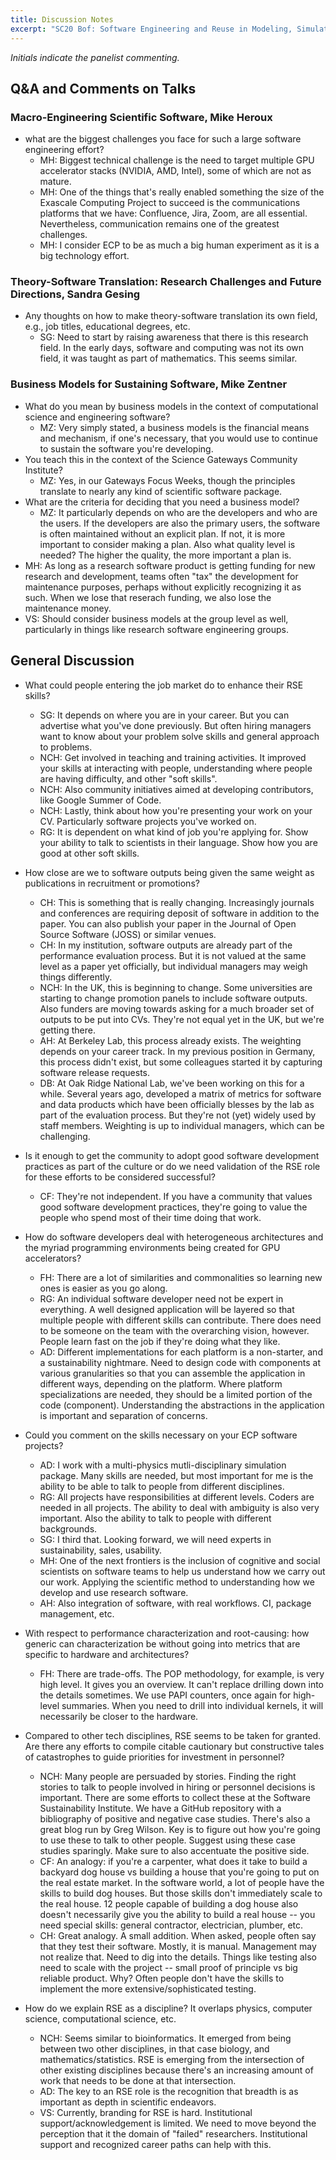 ```yaml
---
title: Discussion Notes
excerpt: "SC20 Bof: Software Engineering and Reuse in Modeling, Simulation, and Data Analytics for Science and Engineering"
---
```


*Initials indicate the panelist commenting.*

## Q&A and Comments on Talks

### Macro-Engineering Scientific Software, Mike Heroux

* what are the biggest challenges you face for such a large software engineering effort?
    - MH: Biggest technical challenge is the need to target multiple GPU accelerator stacks (NVIDIA, AMD, Intel), some of which are not as mature.
    - MH: One of the things that's really enabled something the size of the Exascale Computing Project to succeed is the communications platforms that we have: Confluence, Jira, Zoom, are all essential.  Nevertheless, communication remains one of the greatest challenges.
    - MH: I consider ECP to be as much a big human experiment as it is a big technology effort.

### Theory-Software Translation: Research Challenges and Future Directions, Sandra Gesing

* Any thoughts on how to make theory-software translation its own field, e.g., job titles, educational degrees, etc.
    - SG: Need to start by raising awareness that there is this research field. In the early days, software and computing was not its own field, it was taught as part of mathematics. This seems similar. 

### Business Models for Sustaining Software, Mike Zentner

* What do you mean by business models in the context of computational science and engineering software?
    - MZ: Very simply stated, a business models is the financial means and mechanism, if one's necessary, that you would use to continue to sustain the software you're developing.
* You teach this in the context of the Science Gateways Community Institute?
    - MZ: Yes, in our Gateways Focus Weeks, though the principles translate to nearly any kind of scientific software package.
* What are the criteria for deciding that you need a business model?
    - MZ: It particularly depends on who are the developers and who are the users.  If the developers are also the primary users, the software is often maintained without an explicit plan.  If not, it is more important to consider making a plan. Also what quality level is needed?  The higher the quality, the more important a plan is.
* MH: As long as a research software product is getting funding for new research and development, teams often "tax" the development for maintenance purposes, perhaps without explicitly recognizing it as such.  When we lose that reserach funding, we also lose the maintenance money.
* VS: Should consider business models at the group level as well, particularly in things like research software engineering groups. 

## General Discussion

* What could people entering the job market do to enhance their RSE skills?
    - SG: It depends on where you are in your career.  But you can advertise what you've done previously.  But often hiring managers want to know about your problem solve skills and general approach to problems.
    - NCH: Get involved in teaching and training activities.  It improved your skills at interacting with people, understanding where people are having difficulty, and other "soft skills". 
    - NCH: Also community initiatives aimed at developing contributors, like Google Summer of Code.
    - NCH: Lastly, think about how you're presenting your work on your CV.  Particularly software projects you've worked on.
    - RG: It is dependent on what kind of job you're applying for.  Show your ability to talk to scientists in their language.  Show how you are good at other soft skills.

* How close are we to software outputs being given the same weight as publications in recruitment or promotions?
    - CH: This is something that is really changing.  Increasingly journals and conferences are requiring deposit of software in addition to the paper.  You can also publish your paper in the Journal of Open Source Software (JOSS) or similar venues.
    - CH: In my institution, software outputs are already part of the performance evaluation process.  But it is not valued at the same level as a paper yet officially, but individual managers may weigh things differently.
    - NCH: In the UK, this is beginning to change.  Some universities are starting to change promotion panels to include software outputs.  Also funders are moving towards asking for a much broader set of outputs to be put into CVs.  They're not equal yet in the UK, but we're getting there.
    - AH: At Berkeley Lab, this process already exists.  The weighting depends on your career track.  In my previous position in Germany, this process didn't exist, but some colleagues started it by capturing software release requests.
    - DB: At Oak Ridge National Lab, we've been working on this for a while.  Several years ago, developed a matrix of metrics for software and data products which have been officially blesses by the lab as part of the evaluation process.  But they're not (yet) widely used by staff members.  Weighting is up to individual managers, which can be challenging.

* Is it enough to get the community to adopt good software development practices as part of the culture or do we need validation of the RSE role for these efforts to be considered successful?
    - CF: They're not independent.  If you have a community that values good software development practices, they're going to value the people who spend most of their time doing that work.
* How do software developers deal with heterogeneous architectures and the myriad programming environments being created for GPU accelerators?
    - FH: There are a lot of similarities and commonalities so learning new ones is easier as you go along.
    - RG: An individual software developer need not be expert in everything.  A well designed application will be layered so that multiple people with different skills can contribute.  There does need to be someone on the team with the overarching vision, however.  People learn fast on the job if they're doing what they like.
    - AD: Different implementations for each platform is a non-starter, and a sustainability nightmare.  Need to design code with components at various granularities so that you can assemble the application in different ways, depending on the platform.  Where platform specializations are needed, they should be a limited portion of the code (component).  Understanding the abstractions in the application is important and separation of concerns.

* Could you comment on the skills necessary on your ECP software projects?
    - AD: I work with a multi-physics mutli-disciplinary simulation package.  Many skills are needed, but most important for me is the ability to be able to talk to people from different disciplines.
    - RG: All projects have responsibilities at different levels.  Coders are needed in all projects.  The ability to deal with ambiguity is also very important.  Also the ability to talk to people with different backgrounds.
    - SG: I third that.  Looking forward, we will need experts in sustainability, sales, usability.
    - MH: One of the next frontiers is the inclusion of cognitive and social scientists on software teams to help us understand how we carry out our work.  Applying the scientific method to understanding how we develop and use research software.
    - AH: Also integration of software, with real workflows. CI, package management, etc.

* With respect to performance characterization and root-causing: how generic can characterization be without going into metrics that are specific to hardware and architectures?
    - FH: There are trade-offs.  The POP methodology, for example, is very high level.  It gives you an overview.  It can't replace drilling down into the details sometimes.  We use PAPI counters, once again for high-level summaries.  When you need to drill into individual kernels, it will necessarily be closer to the hardware.

* Compared to other tech disciplines, RSE seems to be taken for granted.  Are there any efforts to compile citable cautionary but constructive tales of catastrophes to guide priorities for investment in personnel?
    - NCH: Many people are persuaded by stories.  Finding the right stories to talk to people involved in hiring or personnel decisions is important.  There are some efforts to collect these at the Software Sustainability Institute.  We have a GitHub repository with a bibliography of positive and negative case studies.  There's also a great blog run by Greg Wilson. Key is to figure out how you're going to use these to talk to other people.  Suggest using these case studies sparingly. Make sure to also accentuate the positive side.
    - CF: An analogy: if you're a carpenter, what does it take to build a backyard dog house vs building a house that you're going to put on the real estate market.  In the software world, a lot of people have the skills to build dog houses. But those skills don't immediately scale to the real house. 12 people capable of building a dog house also doesn't necessarily give you the ability to build a real house -- you need special skills: general contractor, electrician, plumber, etc.
    - CH: Great analogy.  A small addition.  When asked, people often say that they test their software.  Mostly, it is manual.  Management may not realize that.  Need to dig into the details.  Things like testing also need to scale with the project -- small proof of principle vs big reliable product.  Why?  Often people don't have the skills to implement the more extensive/sophisticated testing.

* How do we explain RSE as a discipline?  It overlaps physics, computer science, computational science, etc.
    - NCH: Seems similar to bioinformatics.  It emerged from being between two other disciplines, in that case biology, and mathematics/statistics.  RSE is emerging from the intersection of other existing disciplines because there's an increasing amount of work that needs to be done at that intersection.
    - AD: The key to an RSE role is the recognition that breadth is as important as depth in scientific endeavors. 
    - VS: Currently, branding for RSE is hard.  Institutional support/acknowledgement is limited.  We need to move beyond the perception that it the domain of "failed" researchers.  Institutional support and recognized career paths can help with this.
